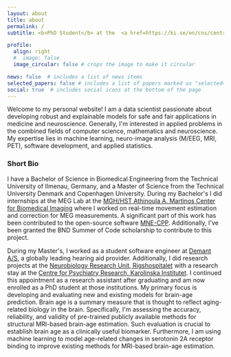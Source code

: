 ```yaml
---
layout: about
title: about
permalink: /
subtitle: <b>PhD Student</b> at the  <a href=https://ki.se/en/cns/centre-for-psychiatry-research>Centre for Psychiatry Research, Karolinska Institutet</a> and <a href=https://nru.dk/index.php>Neurobiology Research Unit, Rigshospitalet</a>.

profile:
  align: right
  #  image: false
  image_circular: false # crops the image to make it circular

news: false  # includes a list of news items
selected_papers: false # includes a list of papers marked as "selected={true}"
social: true  # includes social icons at the bottom of the page
---
```


Welcome to my personal website! I am a data scientist passionate about developing robust and explainable models for safe and fair applications in medicine and neuroscience. Generally, I'm interested in applied problems in the combined fields of computer science, mathematics and neuroscience. My expertise lies in machine learning, neuro-image analysis (M/EEG, MRI, PET), software development, and applied statistics.

### Short Bio
I have a Bachelor of Science in Biomedical Engineering from the Technical University of Ilmenau, Germany, and a Master of Science from the Technical University Denmark and Copenhagen University. During my Bachelor's I did internships at the MEG Lab at the [MGH/HST Athinoula A. Martinos Center for Biomedical Imaging](https://www.martinos.org) where I worked on real-time movement estimation and correction for MEG measurements. A significant part of this work has been contributed to the open-source software [MNE-CPP](https://mne-cpp.org). Additionally, I've been granted the BND Summer of Code scholarship to contribute to this project. 

During my Master's, I worked as a student software engineer at [Demant A/S](https://www.demant.com), a globally leading hearing aid provider. Additionally, I did research projects at the [Neurobiology Research Unit, Rigshospitalet](https://nru.dk/index.php) with a research stay at the [Centre for Psychiatry Research, Karolinska Institutet](https://ki.se/en/cns/centre-for-psychiatry-research). I continued this appointment as a research assistant after graduating and am now enrolled as a PhD student at those institutions. My primary focus is developing and evaluating new and existing models for brain-age prediction. Brain age is a summary measure that is thought to reflect aging-related biology in the brain. Specifically, I'm assessing the accuracy, reliability, and validity of pre-trained publicly available methods for structural MRI-based brain-age estimation. Such evaluation is crucial to establish brain age as a clinically useful biomarker. Furthermore, I am using machine learning to model age-related changes in serotonin 2A receptor binding to improve existing methods for MRI-based brain-age estimation.